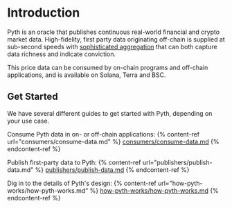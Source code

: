 # Introduction

Pyth is an oracle that publishes continuous real-world financial and crypto market data. High-fidelity, first party data originating off-chain is supplied at sub-second speeds with [sophisticated aggregation](how-pyth-works/price-aggregation.md) that can both capture data richness and indicate conviction.

This price data can be consumed by on-chain programs and off-chain applications, and is available on Solana, Terra and BSC.

## Get Started
We have several different guides to get started with Pyth, depending on your use case.

Consume Pyth data in on- or off-chain applications:
{% content-ref url="consumers/consume-data.md" %}
[consumers/consume-data.md](consumers/consume-data.md)
{% endcontent-ref %}

Publish first-party data to Pyth:
{% content-ref url="publishers/publish-data.md" %}
[publishers/publish-data.md](publishers/publish-data.md)
{% endcontent-ref %}

Dig in to the details of Pyth's design:
{% content-ref url="how-pyth-works/how-pyth-works.md" %}
[how-pyth-works/how-pyth-works.md](how-pyth-works/how-pyth-works.md)
{% endcontent-ref %}

